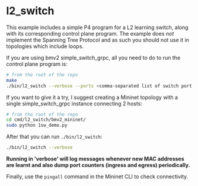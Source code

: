 # l2_switch

This example includes a simple P4 program for a L2 learning switch, along with
its corresponding control plane program. The example does *not* implement the
Spanning Tree Protocol and as such you should not use it in topologies which
include loops.

If you are using bmv2 simple_switch_grpc, all you need to do to run the control
plane program is:

```bash
# from the root of the repo
make
./bin/l2_switch --verbose --ports <comma-separated list of switch port numbers>
```

If you want to give it a try, I suggest creating a Mininet topology with a
single simple_switch_grpc instance connecting 2 hosts:

```bash
# from the root of the repo
cd cmd/l2_switch/bmv2_mininet/
sudo python 1sw_demo.py
```

After that you can run `./bin/l2_switch`:

```bash
./bin/l2_switch --verbose
```

**Running in 'verbose' will log messages whenever new MAC addresses are learnt
  and also dump port counters (ingress and egress) periodically.**

Finally, use the `pingall` command in the Mininet CLI to check connectivity.
